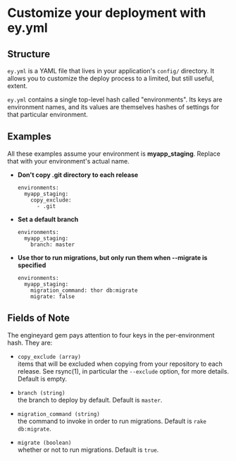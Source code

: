 # Customize your deployment with ey.yml

## Structure

`ey.yml` is a YAML file that lives in your application's `config/` directory. It allows you to customize the deploy process to a limited, but still useful, extent.

`ey.yml` contains a single top-level hash called "environments". Its keys are environment names, and its values are themselves hashes of settings for that particular environment.

## Examples

All these examples assume your environment is **myapp_staging**. Replace that with your environment's actual name.

* **Don't copy .git directory to each release**

      environments:
        myapp_staging:
          copy_exclude:
            - .git

* **Set a default branch**

      environments:
        myapp_staging:
          branch: master


* **Use thor to run migrations, but only run them when --migrate is specified**


      environments:
        myapp_staging:
          migration_command: thor db:migrate
          migrate: false



## Fields of Note

The engineyard gem pays attention to four keys in the per-environment hash. They are:

  * `copy_exclude (array)` <br />
    items that will be excluded when copying from your repository to each release. See rsync(1), in particular the `--exclude` option, for more details. Default is empty.

  * `branch (string)` <br />
    the branch to deploy by default. Default is `master`.

  * `migration_command (string)` <br />
    the command to invoke in order to run migrations. Default is `rake db:migrate`.

  * `migrate (boolean)` <br />
    whether or not to run migrations. Default is `true`.
